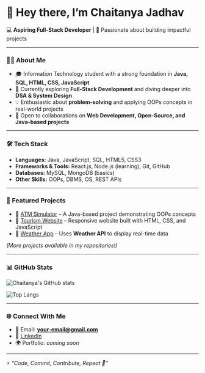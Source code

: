 # 👋 Hey there, I’m Chaitanya Jadhav  

💻 **Aspiring Full-Stack Developer** | 🚀 Passionate about building impactful projects  

---

### 👨‍💻 About Me
- 🎓 Information Technology student with a strong foundation in **Java, SQL, HTML, CSS, JavaScript**  
- 🌱 Currently exploring **Full-Stack Development** and diving deeper into **DSA & System Design**  
- 💡 Enthusiastic about **problem-solving** and applying OOPs concepts in real-world projects  
- 🤝 Open to collaborations on **Web Development, Open-Source, and Java-based projects**  

---

### 🛠️ Tech Stack
- **Languages:** Java, JavaScript, SQL, HTML5, CSS3  
- **Frameworks & Tools:** React.js, Node.js (learning), Git, GitHub  
- **Databases:** MySQL, MongoDB (basics)  
- **Other Skills:** OOPs, DBMS, OS, REST APIs  

---

### 🚀 Featured Projects
- 🔹 [ATM Simulator](#) – A Java-based project demonstrating OOPs concepts  
- 🔹 [Tourism Website](#) – Responsive website built with HTML, CSS, and JavaScript  
- 🔹 [Weather App](#) – Uses **Weather API** to display real-time data  

*(More projects available in my repositories!)*  

---

### 📊 GitHub Stats  
![Chaitanya's GitHub stats](https://github-readme-stats.vercel.app/api?username=chaitanya5711&show_icons=true&theme=tokyonight)  

![Top Langs](https://github-readme-stats.vercel.app/api/top-langs/?username=chaitanya5711&layout=compact&theme=tokyonight)  

---

### 🌐 Connect With Me  
- 📩 Email: **your-email@gmail.com**  
- 💼 [LinkedIn](https://www.linkedin.com/in/your-linkedin/)  
- 🌍 Portfolio: *coming soon*  

---

⚡ *“Code, Commit, Contribute, Repeat 🚀”*
